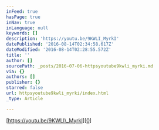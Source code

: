 ```yaml
---
inFeed: true
hasPage: true
inNav: true
inLanguage: null
keywords: []
description: 'https://youtu.be/9KWLI_MyrkI'
datePublished: '2016-08-14T02:34:58.617Z'
dateModified: '2016-08-14T02:28:55.572Z'
title: ''
author: []
sourcePath: _posts/2016-07-06-httpsyoutube9kwli_myrki.md
via: {}
authors: []
publisher: {}
starred: false
url: httpsyoutube9kwli_myrki/index.html
_type: Article

---
```

[https://youtu.be/9KWLI\_MyrkI][0]

[0]: https://youtu.be/9KWLI_MyrkI